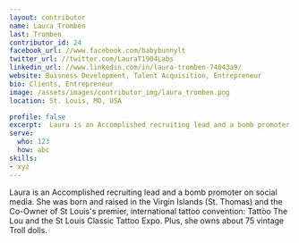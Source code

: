 ```yaml
---
layout: contributor
name: Laura Tromben
last: Tromben
contributor_id: 24
facebook_url: //www.facebook.com/babybunnylt
twitter_url: //twitter.com/LauraT1904Labs
linkedin_url: //www.linkedin.com/in/laura-tromben-74043a9/
website: Buisness Development, Talent Acquisition, Entrepreneur
bio: Clients, Entrepreneur
image: /assets/images/contributor_img/laura_tromben.png
location: St. Louis, MO, USA

profile: false
excerpt:  Laura is an Accomplished recruiting lead and a bomb promoter on social media.
serve:
  who: 123
  how: abc
skills:
- xyz
---
```


Laura is an Accomplished recruiting lead and a bomb promoter on social media. She was born and raised in the Virgin Islands (St. Thomas) and the Co-Owner of St Louis's premier, international tattoo convention: Tattoo The Lou and the St Louis Classic Tattoo Expo. Plus, she owns about 75 vintage Troll dolls.